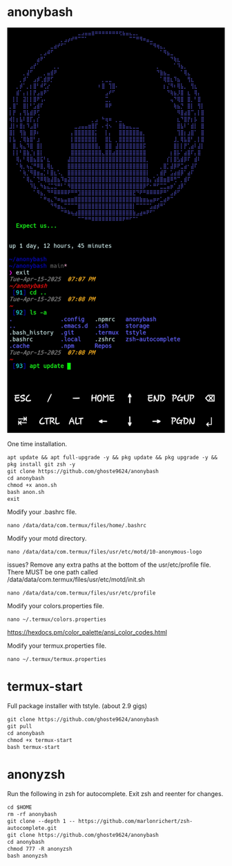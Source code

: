 # anonybash

![alt text](https://github.com/ghoste9624/anonybash/blob/main/Screenshot_20250415-191015_Termux.jpg)

One time installation.
```
apt update && apt full-upgrade -y && pkg update && pkg upgrade -y && pkg install git zsh -y 
git clone https://github.com/ghoste9624/anonybash 
cd anonybash 
chmod +x anon.sh
bash anon.sh
exit
```

Modify your .bashrc file.
```
nano /data/data/com.termux/files/home/.bashrc
```

Modify your motd directory.
```
nano /data/data/com.termux/files/usr/etc/motd/10-anonymous-logo
```

issues? Remove any extra paths at the bottom of the usr/etc/profile file. There MUST be one path called
/data/data/com.termux/files/usr/etc/motd/init.sh
```
nano /data/data/com.termux/files/usr/etc/profile
```

Modify your colors.properties file.
```
nano ~/.termux/colors.properties
```
https://hexdocs.pm/color_palette/ansi_color_codes.html

Modify your termux.properties file.
```
nano ~/.termux/termux.properties
```
# termux-start 
Full package installer with tstyle.
(about 2.9 gigs)
```
git clone https://github.com/ghoste9624/anonybash 
git pull
cd anonybash 
chmod +x termux-start 
bash termux-start
```
# anonyzsh
Run the following in zsh for autocomplete. Exit zsh and reenter for changes.
```
cd $HOME
rm -rf anonybash 
git clone --depth 1 -- https://github.com/marlonrichert/zsh-autocomplete.git
git clone https://github.com/ghoste9624/anonybash 
cd anonybash 
chmod 777 -R anonyzsh
bash anonyzsh
```
